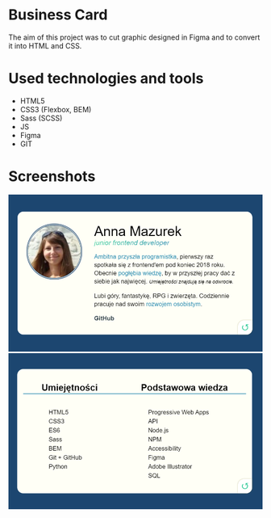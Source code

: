 # Business Card

The aim of this project was to cut graphic designed in Figma and to convert it into HTML and CSS.

# Used technologies and tools

- HTML5
- CSS3 (Flexbox, BEM)
- Sass (SCSS)
- JS
- Figma
- GIT


# Screenshots
![business-card screenshot](img/screenshot.PNG)
![business-card screenshot](img/screenshot2.PNG)
